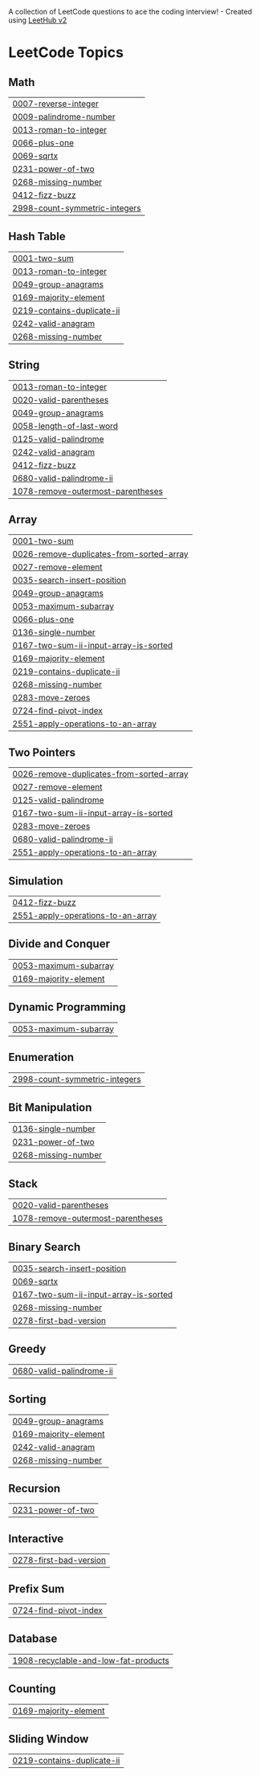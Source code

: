 A collection of LeetCode questions to ace the coding interview! - Created using [LeetHub v2](https://github.com/arunbhardwaj/LeetHub-2.0)
<!---LeetCode Topics Start-->
# LeetCode Topics
## Math
|  |
| ------- |
| [0007-reverse-integer](https://github.com/10srav/leetcode/tree/master/0007-reverse-integer) |
| [0009-palindrome-number](https://github.com/10srav/leetcode/tree/master/0009-palindrome-number) |
| [0013-roman-to-integer](https://github.com/10srav/leetcode/tree/master/0013-roman-to-integer) |
| [0066-plus-one](https://github.com/10srav/leetcode/tree/master/0066-plus-one) |
| [0069-sqrtx](https://github.com/10srav/leetcode/tree/master/0069-sqrtx) |
| [0231-power-of-two](https://github.com/10srav/leetcode/tree/master/0231-power-of-two) |
| [0268-missing-number](https://github.com/10srav/leetcode/tree/master/0268-missing-number) |
| [0412-fizz-buzz](https://github.com/10srav/leetcode/tree/master/0412-fizz-buzz) |
| [2998-count-symmetric-integers](https://github.com/10srav/leetcode/tree/master/2998-count-symmetric-integers) |
## Hash Table
|  |
| ------- |
| [0001-two-sum](https://github.com/10srav/leetcode/tree/master/0001-two-sum) |
| [0013-roman-to-integer](https://github.com/10srav/leetcode/tree/master/0013-roman-to-integer) |
| [0049-group-anagrams](https://github.com/10srav/leetcode/tree/master/0049-group-anagrams) |
| [0169-majority-element](https://github.com/10srav/leetcode/tree/master/0169-majority-element) |
| [0219-contains-duplicate-ii](https://github.com/10srav/leetcode/tree/master/0219-contains-duplicate-ii) |
| [0242-valid-anagram](https://github.com/10srav/leetcode/tree/master/0242-valid-anagram) |
| [0268-missing-number](https://github.com/10srav/leetcode/tree/master/0268-missing-number) |
## String
|  |
| ------- |
| [0013-roman-to-integer](https://github.com/10srav/leetcode/tree/master/0013-roman-to-integer) |
| [0020-valid-parentheses](https://github.com/10srav/leetcode/tree/master/0020-valid-parentheses) |
| [0049-group-anagrams](https://github.com/10srav/leetcode/tree/master/0049-group-anagrams) |
| [0058-length-of-last-word](https://github.com/10srav/leetcode/tree/master/0058-length-of-last-word) |
| [0125-valid-palindrome](https://github.com/10srav/leetcode/tree/master/0125-valid-palindrome) |
| [0242-valid-anagram](https://github.com/10srav/leetcode/tree/master/0242-valid-anagram) |
| [0412-fizz-buzz](https://github.com/10srav/leetcode/tree/master/0412-fizz-buzz) |
| [0680-valid-palindrome-ii](https://github.com/10srav/leetcode/tree/master/0680-valid-palindrome-ii) |
| [1078-remove-outermost-parentheses](https://github.com/10srav/leetcode/tree/master/1078-remove-outermost-parentheses) |
## Array
|  |
| ------- |
| [0001-two-sum](https://github.com/10srav/leetcode/tree/master/0001-two-sum) |
| [0026-remove-duplicates-from-sorted-array](https://github.com/10srav/leetcode/tree/master/0026-remove-duplicates-from-sorted-array) |
| [0027-remove-element](https://github.com/10srav/leetcode/tree/master/0027-remove-element) |
| [0035-search-insert-position](https://github.com/10srav/leetcode/tree/master/0035-search-insert-position) |
| [0049-group-anagrams](https://github.com/10srav/leetcode/tree/master/0049-group-anagrams) |
| [0053-maximum-subarray](https://github.com/10srav/leetcode/tree/master/0053-maximum-subarray) |
| [0066-plus-one](https://github.com/10srav/leetcode/tree/master/0066-plus-one) |
| [0136-single-number](https://github.com/10srav/leetcode/tree/master/0136-single-number) |
| [0167-two-sum-ii-input-array-is-sorted](https://github.com/10srav/leetcode/tree/master/0167-two-sum-ii-input-array-is-sorted) |
| [0169-majority-element](https://github.com/10srav/leetcode/tree/master/0169-majority-element) |
| [0219-contains-duplicate-ii](https://github.com/10srav/leetcode/tree/master/0219-contains-duplicate-ii) |
| [0268-missing-number](https://github.com/10srav/leetcode/tree/master/0268-missing-number) |
| [0283-move-zeroes](https://github.com/10srav/leetcode/tree/master/0283-move-zeroes) |
| [0724-find-pivot-index](https://github.com/10srav/leetcode/tree/master/0724-find-pivot-index) |
| [2551-apply-operations-to-an-array](https://github.com/10srav/leetcode/tree/master/2551-apply-operations-to-an-array) |
## Two Pointers
|  |
| ------- |
| [0026-remove-duplicates-from-sorted-array](https://github.com/10srav/leetcode/tree/master/0026-remove-duplicates-from-sorted-array) |
| [0027-remove-element](https://github.com/10srav/leetcode/tree/master/0027-remove-element) |
| [0125-valid-palindrome](https://github.com/10srav/leetcode/tree/master/0125-valid-palindrome) |
| [0167-two-sum-ii-input-array-is-sorted](https://github.com/10srav/leetcode/tree/master/0167-two-sum-ii-input-array-is-sorted) |
| [0283-move-zeroes](https://github.com/10srav/leetcode/tree/master/0283-move-zeroes) |
| [0680-valid-palindrome-ii](https://github.com/10srav/leetcode/tree/master/0680-valid-palindrome-ii) |
| [2551-apply-operations-to-an-array](https://github.com/10srav/leetcode/tree/master/2551-apply-operations-to-an-array) |
## Simulation
|  |
| ------- |
| [0412-fizz-buzz](https://github.com/10srav/leetcode/tree/master/0412-fizz-buzz) |
| [2551-apply-operations-to-an-array](https://github.com/10srav/leetcode/tree/master/2551-apply-operations-to-an-array) |
## Divide and Conquer
|  |
| ------- |
| [0053-maximum-subarray](https://github.com/10srav/leetcode/tree/master/0053-maximum-subarray) |
| [0169-majority-element](https://github.com/10srav/leetcode/tree/master/0169-majority-element) |
## Dynamic Programming
|  |
| ------- |
| [0053-maximum-subarray](https://github.com/10srav/leetcode/tree/master/0053-maximum-subarray) |
## Enumeration
|  |
| ------- |
| [2998-count-symmetric-integers](https://github.com/10srav/leetcode/tree/master/2998-count-symmetric-integers) |
## Bit Manipulation
|  |
| ------- |
| [0136-single-number](https://github.com/10srav/leetcode/tree/master/0136-single-number) |
| [0231-power-of-two](https://github.com/10srav/leetcode/tree/master/0231-power-of-two) |
| [0268-missing-number](https://github.com/10srav/leetcode/tree/master/0268-missing-number) |
## Stack
|  |
| ------- |
| [0020-valid-parentheses](https://github.com/10srav/leetcode/tree/master/0020-valid-parentheses) |
| [1078-remove-outermost-parentheses](https://github.com/10srav/leetcode/tree/master/1078-remove-outermost-parentheses) |
## Binary Search
|  |
| ------- |
| [0035-search-insert-position](https://github.com/10srav/leetcode/tree/master/0035-search-insert-position) |
| [0069-sqrtx](https://github.com/10srav/leetcode/tree/master/0069-sqrtx) |
| [0167-two-sum-ii-input-array-is-sorted](https://github.com/10srav/leetcode/tree/master/0167-two-sum-ii-input-array-is-sorted) |
| [0268-missing-number](https://github.com/10srav/leetcode/tree/master/0268-missing-number) |
| [0278-first-bad-version](https://github.com/10srav/leetcode/tree/master/0278-first-bad-version) |
## Greedy
|  |
| ------- |
| [0680-valid-palindrome-ii](https://github.com/10srav/leetcode/tree/master/0680-valid-palindrome-ii) |
## Sorting
|  |
| ------- |
| [0049-group-anagrams](https://github.com/10srav/leetcode/tree/master/0049-group-anagrams) |
| [0169-majority-element](https://github.com/10srav/leetcode/tree/master/0169-majority-element) |
| [0242-valid-anagram](https://github.com/10srav/leetcode/tree/master/0242-valid-anagram) |
| [0268-missing-number](https://github.com/10srav/leetcode/tree/master/0268-missing-number) |
## Recursion
|  |
| ------- |
| [0231-power-of-two](https://github.com/10srav/leetcode/tree/master/0231-power-of-two) |
## Interactive
|  |
| ------- |
| [0278-first-bad-version](https://github.com/10srav/leetcode/tree/master/0278-first-bad-version) |
## Prefix Sum
|  |
| ------- |
| [0724-find-pivot-index](https://github.com/10srav/leetcode/tree/master/0724-find-pivot-index) |
## Database
|  |
| ------- |
| [1908-recyclable-and-low-fat-products](https://github.com/10srav/leetcode/tree/master/1908-recyclable-and-low-fat-products) |
## Counting
|  |
| ------- |
| [0169-majority-element](https://github.com/10srav/leetcode/tree/master/0169-majority-element) |
## Sliding Window
|  |
| ------- |
| [0219-contains-duplicate-ii](https://github.com/10srav/leetcode/tree/master/0219-contains-duplicate-ii) |
<!---LeetCode Topics End-->